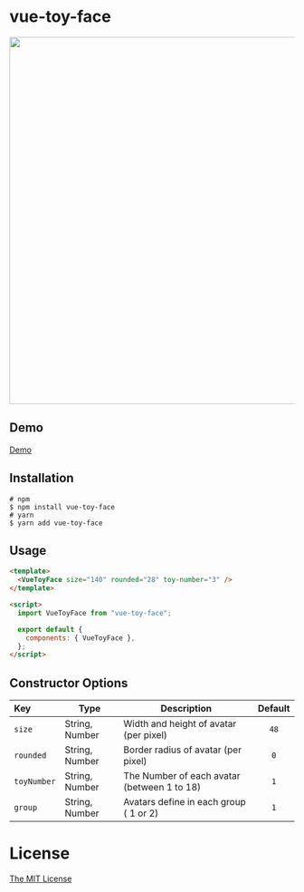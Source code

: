 # vue-toy-face

<p align="center">
<img width="648" src="https://user-images.githubusercontent.com/58827166/183727670-e5909d83-0e15-431c-af05-d626ab1a8492.png">
</p>

## Demo

[Demo](https://vue-toy-face.vercel.app/)

## Installation

```shell
# npm
$ npm install vue-toy-face
# yarn
$ yarn add vue-toy-face
```

## Usage

```html
<template>
  <VueToyFace size="140" rounded="28" toy-number="3" />
</template>

<script>
  import VueToyFace from "vue-toy-face";

  export default {
    components: { VueToyFace },
  };
</script>
```

## Constructor Options

| Key         | Type           | Description                                 | Default |
| :---------- | -------------- | ------------------------------------------- | :-----: |
| `size`      | String, Number | Width and height of avatar (per pixel)      |  `48`   |
| `rounded`   | String, Number | Border radius of avatar (per pixel)         |   `0`   |
| `toyNumber` | String, Number | The Number of each avatar (between 1 to 18) |   `1`   |
| `group`     | String, Number | Avatars define in each group ( 1 or 2)      |   `1`   |

# License

[The MIT License](http://opensource.org/licenses/MIT)
